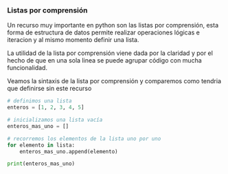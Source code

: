 ### Listas por comprensión

Un recurso muy importante en python son las listas por comprensión, esta forma de estructura de datos permite realizar operaciones lógicas e iteracion y al mismo momento definir una lista.

La utilidad de la lista por comprensión viene dada por la claridad y por el hecho de que en una sola linea se puede agrupar código con mucha funcionalidad.

Veamos la sintaxis de la lista por comprensión y comparemos como tendria que definirse sin este recurso

``` python
# definimos una lista
enteros = [1, 2, 3, 4, 5]

# inicializamos una lista vacía
enteros_mas_uno = []

# recorremos los elementos de la lista uno por uno
for elemento in lista:
    enteros_mas_uno.append(elemento)

print(enteros_mas_uno)
```



